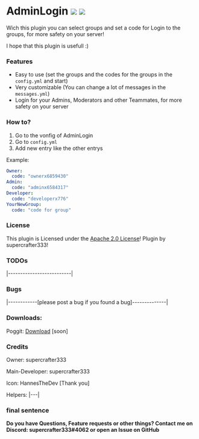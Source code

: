 # AdminLogin   [![](https://poggit.pmmp.io/shield.state/AdminLogin)](https://poggit.pmmp.io/p/AdminLogin) <a href="https://poggit.pmmp.io/p/PTimeUI"><img src="https://poggit.pmmp.io/shield.dl.total/AdminLogin"></a>

Wich this plugin you can select groups and set a code for Login to the groups, for more safety on your server!

I hope that this plugin is usefull :)

### Features
- Easy to use (set the groups and the codes for the groups in the `config.yml` and start)
- Very customizable (You can change a lot of messages in the `messages.yml`)
- Login for your Admins, Moderators and other Teammates, for more safety on your server

### How to?
1. Go to the vonfig of AdminLogin
2. Go to `config.yml`
3. Add new entry like the other entrys

Example:
```yml
Owner:
  code: "ownerx6859430"
Admin:
  code: "adminx6584317"
Developer:
  code: "developerx776"
YourNewGroup:
  code: "code for group"
```

### License
This plugin is Licensed under the [Apache 2.0 License](/LICENSE)! Plugin by supercrafter333!

### TODOs
|--------------------------|

### Bugs
|------------[please post a bug if you found a bug]--------------|

### Downloads:
Poggit: <a href="https://poggit.pmmp.io/p/AdminLogin">Download</a> [soon]

### Credits
Owner: supercrafter333

Main-Developer: supercrafter333

Icon: HannesTheDev [Thank you]

Helpers: |---|

### final sentence
**Do you have Questions, Feature requests or other things? Contact me on Discord: supercrafter333#4062  or  open an Issue on GitHub**
